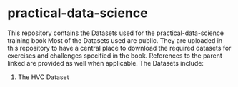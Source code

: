 # practical-data-science
This repository contains the Datasets used for the practical-data-science training book
Most of the Datasets used are public. They are uploaded in this repository to have a central place to download the required datasets for exercises and challenges specified in the book. References to the parent linked are provided as well when applicable. 
The Datasets include: 
1. The HVC Dataset
